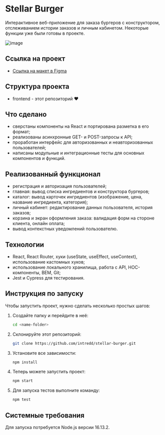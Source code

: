 # Stellar Burger

Интерактивное веб-приложение для заказа бургеров с конструктором, отслеживанием истории заказов и личным кабинетом. Некоторые функции уже были готовы в проекте.

![image](https://github.com/intredd/stellar-burger/assets/119800161/143d9c70-d6bc-4d31-bb94-0171041ccf90)

## Ссылка на проект

- [Ссылка на макет в Figma](https://www.figma.com/design/vIywAvqfkOIRWGOkfOnReY/React-Fullstack_-Проектные-задачи-(3-месяца)_external_link?node-id=108717-4270&t=ISgGgsrRuWRbrtkg-0)

## Структура проекта

- frontend - этот репозиторий ❤️

## Что сделано

- сверстаны компоненты на React и портирована разметка в его формат;
- реализованы асинхронные GET- и POST-запросы к API;
- проработан интерфейс для авторизованных и неавторизованных пользователей;
- написаны модульные и интеграционные тесты для основных компонентов и функций.

## Реализованный функционал

- регистрация и авторизация пользователей;
- главная: вывод списка ингредиентов и конструктора бургеров;
- каталог: вывод карточек ингредиентов (изображение, цена, название ингредиента, категория);
- личный кабинет: редактирование данных пользователя, история заказов;
- корзина и экран оформления заказа: валидация форм на стороне клиента, онлайн оплата;
- вывод контекстных уведомлений пользователю.

## Технологии

- React, React Router, хуки (useState, useEffect, useContext), использование кастомных хуков;
- использование локального хранилища, работа с API, HOC-компоненты, BEM, Git;
- Jest и Cypress для тестирования.

## Инструкция по запуску

Чтобы запустить проект, нужно сделать несколько простых шагов:

1. Создайте папку и перейдите в неё:

   ```sh
   cd <name-folder>
   ```

2. Склонируйте этот репозиторий:

   ```sh
   git clone https://github.com/intredd/stellar-burger.git
   ```

3. Установите все зависимости:

   ```sh
   npm install
   ```

4. Теперь можете запустить проект:

   ```sh
   npm start
   ```

5. Для запуска тестов выполните команду:

   ```sh
   npm test
   ```

## Системные требования

Для запуска потребуется Node.js версии 16.13.2.
